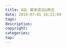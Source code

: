 ```yaml
---
title: AQL 基本语法&用法
date: 2019-07-01 16:22:09
tags:
description:
copyright:
categories:
top:
---
```

